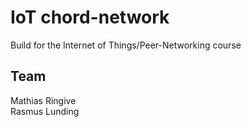 # IoT chord-network
Build for the Internet of Things/Peer-Networking course


## Team
Mathias Ringive  
Rasmus Lunding
